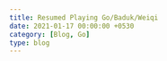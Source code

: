 ```yaml
---
title: Resumed Playing Go/Baduk/Weiqi
date: 2021-01-17 00:00:00 +0530
category: [Blog, Go]
type: blog
---
```

